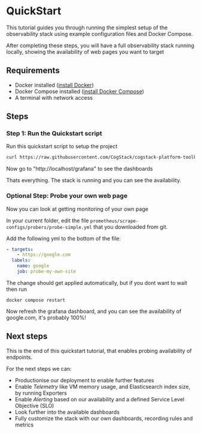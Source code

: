 # QuickStart

This tutorial guides you through running the simplest setup of the observability stack using example configuration files and Docker Compose.

After completing these steps, you will have a full observability stack running locally, showing the availability of web pages you want to target

## Requirements

- Docker installed ([install Docker](https://docs.docker.com/get-docker/))
- Docker Compose installed ([install Docker Compose](https://docs.docker.com/compose/install/))
- A terminal with network access

## Steps

### Step 1: Run the Quickstart script

Run this quickstart script to setup the project
```bash
curl https://raw.githubusercontent.com/CogStack/cogstack-platform-toolkit/refs/heads/main/observability/examples/simple/quickstart.sh | bash
```
Now go to "http://localhost/grafana" to see the dashboards

Thats everything. The stack is running and you can see the availability.


### Optional Step: Probe your own web page
Now you can look at getting monitoring of your own page

In your current folder, edit the file `prometheus/scrape-configs/probers/probe-simple.yml` that you downloaded from git.

Add the following yml to the bottom of the file:

```yaml
- targets:
    - https://google.com
  labels:
    name: google
    job: probe-my-own-site
```


The change should get applied automatically, but if you dont want to wait then run
```
docker compose restart
```

Now refresh the grafana dashboard, and you can see the availability of google.com, it's probably 100%!


## Next steps
This is the end of this quickstart tutorial, that enables probing availability of endpoints.

For the next steps we can:
- Productionise our deployment to enable further features
- Enable *Telemetry* like VM memory usage, and Elasticsearch index size, by running Exporters
- Enable *Alerting* based on our availability and a defined Service Level Objective (SLO)
- Look further into the available dashboards
- Fully customize the stack with our own dashboards, recording rules and metrics





